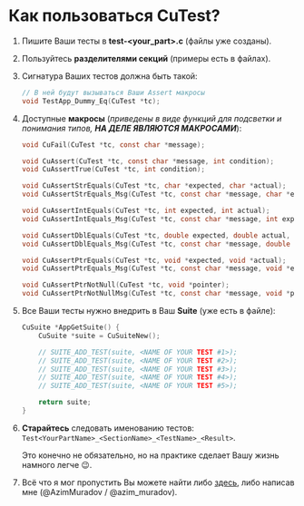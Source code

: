 # Как пользоваться CuTest?

1. Пишите Ваши тесты в **test-<your_part>.c** (файлы уже созданы).

2. Пользуйтесь **разделителями секций** (примеры есть в файлах).

3. Сигнатура Ваших тестов должна быть такой:

   ```c
   // В ней будут вызываться Ваши Assert макросы
   void TestApp_Dummy_Eq(CuTest *tc);
   ```

4. Доступные **макросы** (*приведены в виде функций для подсветки и понимания типов, **НА ДЕЛЕ ЯВЛЯЮТСЯ МАКРОСАМИ***):

   ```c
   void CuFail(CuTest *tc, const char *message);
   
   void CuAssert(CuTest *tc, const char *message, int condition);
   void CuAssertTrue(CuTest *tc, int condition);
   
   void CuAssertStrEquals(CuTest *tc, char *expected, char *actual);
   void CuAssertStrEquals_Msg(CuTest *tc, const char *message, char *expected, char *actual);
   
   void CuAssertIntEquals(CuTest *tc, int expected, int actual);
   void CuAssertIntEquals_Msg(CuTest *tc, const char *message, int expected, int actual);
   
   void CuAssertDblEquals(CuTest *tc, double expected, double actual, double delta);
   void CuAssertDblEquals_Msg(CuTest *tc, const char *message, double expected, double actual, double delta);
   
   void CuAssertPtrEquals(CuTest *tc, void *expected, void *actual);
   void CuAssertPtrEquals_Msg(CuTest *tc, const char *message, void *expected, void *actual);
   
   void CuAssertPtrNotNull(CuTest *tc, void *pointer);
   void CuAssertPtrNotNullMsg(CuTest *tc, const char *message, void *pointer);
   ```

5. Все Ваши тесты нужно внедрить в Ваш **Suite** (уже есть в файле):

   ```c
   CuSuite *AppGetSuite() {
       CuSuite *suite = CuSuiteNew();
   
       // SUITE_ADD_TEST(suite, <NAME OF YOUR TEST #1>);
       // SUITE_ADD_TEST(suite, <NAME OF YOUR TEST #2>);
       // SUITE_ADD_TEST(suite, <NAME OF YOUR TEST #3>);
       // SUITE_ADD_TEST(suite, <NAME OF YOUR TEST #4>);
       // SUITE_ADD_TEST(suite, <NAME OF YOUR TEST #5>);
   
       return suite;
   }
   ```

6. **Старайтесь** следовать именованию тестов: `Test<YourPartName>_<SectionName>_<TestName>_<Result>`.

   Это конечно не обязательно, но на практике сделает Вашу жизнь намного легче :wink:.

7. Всё что я мог пропустить Вы можете найти либо [здесь](https://github.com/spbu-se-2024/HashMap-171/blob/master/cutest-1.5), либо написав мне (@AzimMuradov / @azim_muradov).
